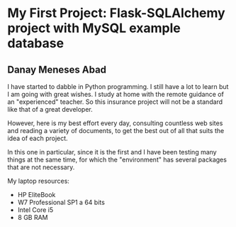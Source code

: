 # My First Project: Flask-SQLAlchemy project with MySQL example database
## Danay Meneses Abad


I have started to dabble in Python programming. I still have a lot to learn but I am going with great wishes. I study at home with the remote guidance of an "experienced" teacher. So this insurance project will not be a standard like that of a great developer.

However, here is my best effort every day, consulting countless web sites and reading a variety of documents, to get the best out of all that suits the idea of each project.

In this one in particular, since it is the first and I have been testing many things at the same time, for which the "environment" has several packages that are not necessary.

My laptop resources:
* HP EliteBook
* W7 Professional SP1 a 64 bits
* Intel Core i5
* 8 GB RAM
